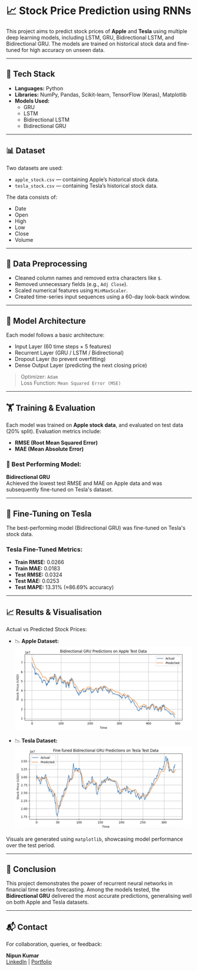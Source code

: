 # 📈 Stock Price Prediction using RNNs

This project aims to predict stock prices of **Apple** and **Tesla** using multiple deep learning models, including LSTM, GRU, Bidirectional LSTM, and Bidirectional GRU. The models are trained on historical stock data and fine-tuned for high accuracy on unseen data.

---

## 🔧 Tech Stack

- **Languages:** Python
- **Libraries:** NumPy, Pandas, Scikit-learn, TensorFlow (Keras), Matplotlib
- **Models Used:**
  - GRU
  - LSTM
  - Bidirectional LSTM 
  - Bidirectional GRU

---

## 📊 Dataset

Two datasets are used:
- `apple_stock.csv` — containing Apple’s historical stock data.
- `tesla_stock.csv` — containing Tesla’s historical stock data.

The data consists of:
- Date
- Open
- High
- Low
- Close
- Volume

---

## 🧼 Data Preprocessing

- Cleaned column names and removed extra characters like `$`.
- Removed unnecessary fields (e.g., `Adj Close`).
- Scaled numerical features using `MinMaxScaler`.
- Created time-series input sequences using a 60-day look-back window.

---

## 🧠 Model Architecture

Each model follows a basic architecture:
- Input Layer (60 time steps × 5 features)
- Recurrent Layer (GRU / LSTM / Bidirectional)
- Dropout Layer (to prevent overfitting)
- Dense Output Layer (predicting the next closing price)

> Optimizer: `Adam`  
> Loss Function: `Mean Squared Error (MSE)`

---

## 🏋️ Training & Evaluation

Each model was trained on **Apple stock data**, and evaluated on test data (20% split). Evaluation metrics include:

- **RMSE (Root Mean Squared Error)**
- **MAE (Mean Absolute Error)**

### 📌 Best Performing Model:
**Bidirectional GRU**  
Achieved the lowest test RMSE and MAE on Apple data and was subsequently fine-tuned on Tesla's dataset.

---

## 🔁 Fine-Tuning on Tesla

The best-performing model (Bidirectional GRU) was fine-tuned on Tesla's stock data.

### Tesla Fine-Tuned Metrics:
- **Train RMSE:** 0.0266
- **Train MAE:** 0.0183
- **Test RMSE:** 0.0324
- **Test MAE:** 0.0253
- **Test MAPE:** 13.31% (≈86.69% accuracy)

---

## 📈 Results & Visualisation

Actual vs Predicted Stock Prices:

- 📉 **Apple Dataset:**
  ![Apple Prediction](./apple_pred.png)

- 📉 **Tesla Dataset:**
  ![Tesla Prediction](./tesla_pred.png)

Visuals are generated using `matplotlib`, showcasing model performance over the test period.

---

## 📝 Conclusion

This project demonstrates the power of recurrent neural networks in financial time series forecasting. Among the models tested, the **Bidirectional GRU** delivered the most accurate predictions, generalising well on both Apple and Tesla datasets.

---

## 📬 Contact

For collaboration, queries, or feedback:

**Nipun Kumar**  
[LinkedIn](https://www.linkedin.com/in/nipunkumar01/) | [Portfolio](https://nipun.framer.website)
